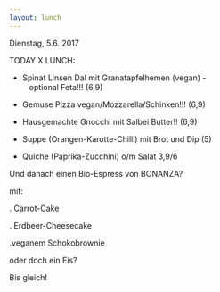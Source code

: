 ```yaml
---
layout: lunch
---
```



Dienstag, 5.6. 2017

TODAY X LUNCH:

- Spinat Linsen Dal mit Granatapfelhemen (vegan) -
<br>&nbsp;&nbsp; optional Feta!!! (6,9)

- Gemuse Pizza vegan/Mozzarella/Schinken!!! (6,9)

- Hausgemachte Gnocchi mit Salbei Butter!! (6,9)

- Suppe (Orangen-Karotte-Chilli) mit Brot und Dip (5)

- Quiche (Paprika-Zucchini) o/m Salat 3,9/6

Und danach einen Bio-Espress von BONANZA?

mit:

. Carrot-Cake

. Erdbeer-Cheesecake

.veganem Schokobrownie

oder doch ein Eis?

Bis gleich!